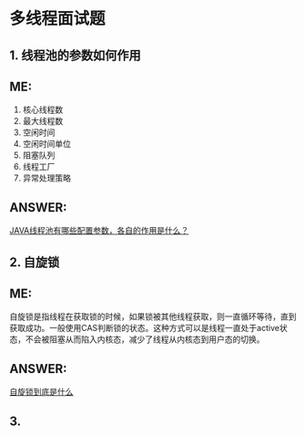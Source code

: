 # 多线程面试题  
## 1. 线程池的参数如何作用  

ME:  
---  
1. 核心线程数  
2. 最大线程数  
3. 空闲时间  
4. 空闲时间单位  
5. 阻塞队列  
6. 线程工厂  
7. 异常处理策略  

ANSWER:  
---  
[JAVA线程池有哪些配置参数，各自的作用是什么？](https://www.cnblogs.com/yefeng654321/articles/11253842.html)  

## 2. 自旋锁  

ME:  
---  
自旋锁是指线程在获取锁的时候，如果锁被其他线程获取，则一直循环等待，直到获取成功。一般使用CAS判断锁的状态。这种方式可以是线程一直处于active状态，不会被阻塞从而陷入内核态，减少了线程从内核态到用户态的切换。  

ANSWER:  
---  
[自旋锁到底是什么](https://www.jianshu.com/p/9d3660ad4358?utm_source=oschina-app)  

## 3. 